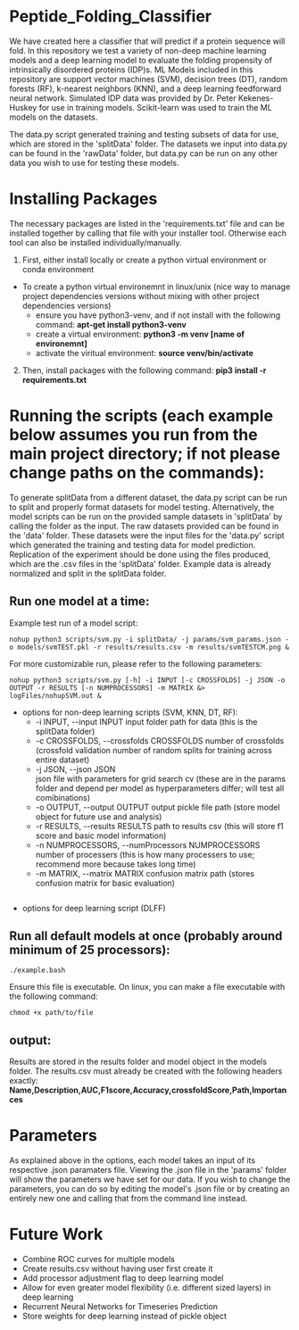 # Peptide_Folding_Classifier

We have created here a classifier that will predict if a protein sequence will fold. In this repository we test a variety of non-deep machine learning models and a deep learning model to evaluate the folding propensity of intrinsically disordered proteins (IDP)s. ML Models included in this repository are support vector machines (SVM), decision trees (DT), random forests (RF), k-nearest neighbors (KNN), and a deep learning feedforward neural network. Simulated IDP data was provided by Dr. Peter Kekenes-Huskey for use in training models. Scikit-learn was used to train the ML models on the datasets. 

The data.py script generated training and testing subsets of data for use, which are stored in the 'splitData' folder. The datasets we input into data.py can be found in the 'rawData' folder, but data.py can be run on any other data you wish to use for testing these models.

# Installing Packages

The necessary packages are listed in the 'requirements.txt' file and can be installed together by calling that file with your installer tool. Otherwise each tool can also be installed individually/manually.
1. First, either install locally or create a python virtual environment or conda environment
  - To create a python virtual environemnt in linux/unix (nice way to manage project dependencies versions without mixing with other project dependencies versions)
    - ensure you have python3-venv, and if not install with the following command: **apt-get install python3-venv**
    - create a virtual environment: **python3 -m venv [name of environemnt]**
    - activate the viritual environment: **source venv/bin/activate**
2. Then, install packages with the following command: **pip3 install -r requirements.txt**

# Running the scripts (each example below assumes you run from the main project directory; if not please change paths on the commands):

To generate splitData from a different dataset, the data.py script can be run to split and properly format datasets for model testing. Alternatively, the model scripts can be run on the provided sample datasets in 'splitData' by calling the folder as the input. The raw datasets provided can be found in the 'data' folder. These datasets were the input files for the 'data.py' script which generated the training and testing data for model prediction. Replication of the experiment should be done using the files produced, which are the .csv files in the 'splitData' folder. Example data is already normalized and split in the splitData folder.

## Run one model at a time:

Example test run of a model script:

```
nohup python3 scripts/svm.py -i splitData/ -j params/svm_params.json -o models/svmTEST.pkl -r results/results.csv -m results/svmTESTCM.png &
```

For more customizable run, please refer to the following parameters:

```
nohup python3 scripts/svm.py [-h] -i INPUT [-c CROSSFOLDS] -j JSON -o OUTPUT -r RESULTS [-n NUMPROCESSORS] -m MATRIX &> logFiles/nohupSVM.out &
```


  - options for non-deep learning scripts (SVM, KNN, DT, RF):
    - -i INPUT, --input INPUT
                          input folder path for data (this is the splitData folder)
    - -c CROSSFOLDS, --crossfolds CROSSFOLDS
                          number of crossfolds (crossfold validation number of random splits for training across entire dataset)
    - -j JSON, --json JSON  
                          json file with parameters for grid search cv (these are in the params folder and depend per model as hyperparameters differ; will test all comibinations)
    - -o OUTPUT, --output OUTPUT
                          output pickle file path (store model object for future use and analysis)
    - -r RESULTS, --results RESULTS
                          path to results csv (this will store f1 score and basic model information)
    - -n NUMPROCESSORS, --numProcessors NUMPROCESSORS
                          number of processers (this is how many processers to use; recommend more because takes long time)
    - -m MATRIX, --matrix MATRIX
                          confusion matrix path (stores confusion matrix for basic evaluation)
```

```
   - options for deep learning script (DLFF)
    

## Run all default models at once (probably around minimum of 25 processors):

```
./example.bash
```
Ensure this file is executable. On linux, you can make a file executable with the following command:
```
chmod +x path/to/file
```

## output:

Results are stored in the results folder and model object in the models folder. The results.csv must already be created with the following headers exactly: **Name,Description,AUC,F1score,Accuracy,crossfoldScore,Path,Importances**

# Parameters

As explained above in the options, each model takes an input of its respective .json paramaters file. Viewing the .json file in the 'params' folder will show the parameters we have set for our data. If you wish to change the parameters, you can do so by editing the model's .json file or by creating an entirely new one and calling that from the command line instead.

# Future Work
- Combine ROC curves for multiple models
- Create results.csv without having user first create it
- Add processor adjustment flag to deep learning model
- Allow for even greater model flexibility (i.e. different sized layers) in deep learning
- Recurrent Neural Networks for Timeseries Prediction
- Store weights for deep learning instead of pickle object
